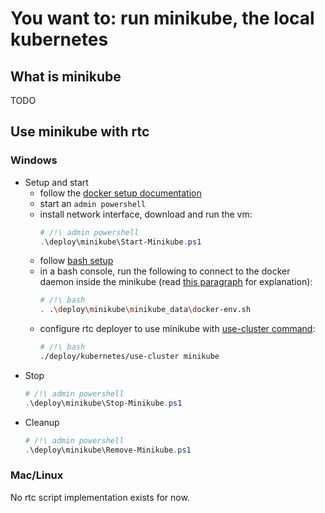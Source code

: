# You want to: run minikube, the local kubernetes

## What is minikube
TODO

## Use minikube with rtc
### Windows
- Setup and start
    - follow the [docker setup documentation][docker-setup]
    - start an `admin powershell`
    - install network interface, download and run the vm:
        ```powershell
        # /!\ admin powershell
        .\deploy\minikube\Start-Minikube.ps1
        ```
    - follow [bash setup][bash-setup]
    - in a bash console, run the following to connect to the docker daemon inside the minikube (read [this paragraph][minikube-docker-daemon] for explanation):
        ```bash
        # /!\ bash
        . .\deploy\minikube\minikube_data\docker-env.sh
        ```
    - configure rtc deployer to use minikube with [use-cluster command][use-cluster]:
        ```bash
        # /!\ bash
        ./deploy/kubernetes/use-cluster minikube
        ```
- Stop
    ```powershell
    # /!\ admin powershell
    .\deploy\minikube\Stop-Minikube.ps1
    ```
- Cleanup
    ```powershell
    # /!\ admin powershell
    .\deploy\minikube\Remove-Minikube.ps1
    ```

### Mac/Linux
No rtc script implementation exists for now.

[docker-setup]: ./docker-setup.md
[bash-setup]: ./bash-setup.md
[minikube-docker-daemon]: ./understand-rtc-build-and-deployments.md#Minikube-docker-daemon
[use-cluster]: ./rtc-deployment-cli.md#use-cluster
